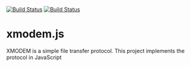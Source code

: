 [![Build Status](https://travis-ci.org/exsilium/xmodem.js.svg?branch=master)](https://travis-ci.org/exsilium/xmodem.js)
[![Build Status](https://travis-ci.org/exsilium/xmodem.js.svg?branch=master)](https://travis-ci.org/exsilium/xmodem.js)


# xmodem.js

XMODEM is a simple file transfer protocol. This project implements the protocol in JavaScript

